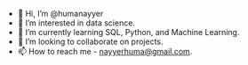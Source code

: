 - 👋 Hi, I’m @humanayyer
- 👀 I’m interested in data science.
- 🌱 I’m currently learning SQL, Python, and Machine Learning.
- 💞️ I’m looking to collaborate on projects.
- 📫 How to reach me - nayyerhuma@gmail.com.

<!---
humanayyer/humanayyer is a ✨ special ✨ repository because its `README.md` (this file) appears on your GitHub profile.
You can click the Preview link to take a look at your changes.
--->
